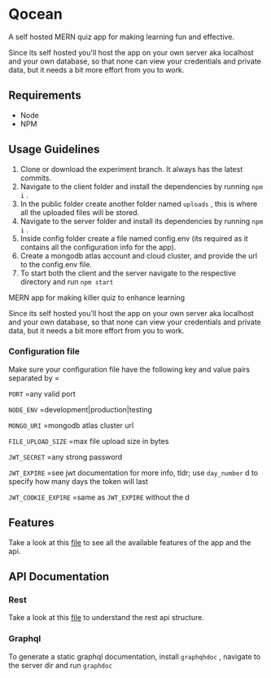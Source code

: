 # Qocean

A self hosted MERN quiz app for making learning fun and effective.

Since its self hosted you'll host the app on your own server aka localhost and your own database, so that none can view your credentials and private data, but it needs a bit more effort from you to work.

## Requirements  

* Node  
* NPM  

## Usage Guidelines

1. Clone or download the experiment branch. It always has the latest commits.
2. Navigate to the client folder and install the dependencies by running `npm i` .
3. In the public folder create another folder named `uploads` , this is where all the uploaded files will be stored.
4. Navigate to the server folder and install its dependencies by running `npm i` .
5. Inside config folder create a file named config.env (its required as it contains all the configuration info for the app).
6. Create a mongodb atlas account and cloud cluster, and provide the url to the config.env file.
7. To start both the client and the server navigate to the respective directory and run `npm start` 

MERN app for making killer quiz to enhance learning

Since its self hosted you'll host the app on your own server aka localhost and your own database, so that none can view your credentials and private data, but it needs a bit more effort from you to work.

### Configuration file

Make sure your configuration file have the following key and value pairs separated by =

`PORT` =any valid port

`NODE_ENV` =development|production|testing

`MONGO_URI` =mongodb atlas cluster url

`FILE_UPLOAD_SIZE` =max file upload size in bytes

`JWT_SECRET` =any strong password

`JWT_EXPIRE` =see jwt documentation for more info, tldr; use `day_number` d to specify how many days the token will last

`JWT_COOKIE_EXPIRE` =same as `JWT_EXPIRE` without the d

## Features

Take a look at this <a href="./server/docs/features.md">file</a> to see all the available features of the app and the api.

## API Documentation

### Rest

Take a look at this <a href="./docs/api/REST/index.html">file</a> to understand the rest api structure.

### Graphql

To generate a static graphql documentation, install `graphqhdoc` , navigate to the server dir and run `graphdoc` 
